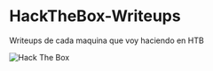 # HackTheBox-Writeups
Writeups de cada maquina que voy haciendo en HTB

<img src="http://www.hackthebox.eu/badge/image/274780" alt="Hack The Box">